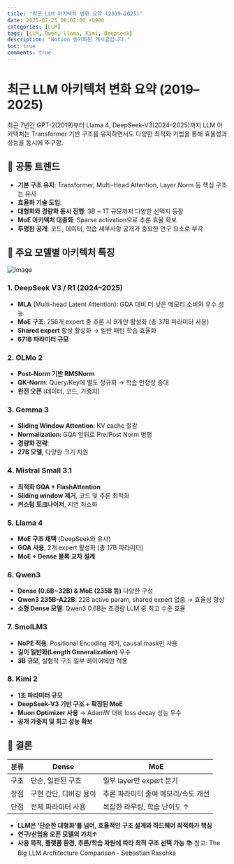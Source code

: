 ```yaml
---
title: "최근 LLM 아키텍처 변화 요약 (2019–2025)"
date: 2025-07-25 08:02:00 +0900
categories: [LLM]
tags: [LLM, Qwen, Llama, Kimi, Deepseek]
description: "Notion 동기화된 게시글입니다."
toc: true
comments: true
---
```


# 최근 LLM 아키텍처 변화 요약 (2019–2025)

최근 7년간 GPT-2(2019)부터 Llama 4, DeepSeek-V3(2024–2025)까지 LLM 아키텍처는 Transformer 기반 구조를 유지하면서도 다양한 최적화 기법을 통해 효율성과 성능을 동시에 추구함.

## 🔑 공통 트렌드

- **기본 구조 유지**: Transformer, Multi-Head Attention, Layer Norm 등 핵심 구조는 유사
- **효율화 기술 도입**:
- **대형화와 경량화 동시 진행**: 3B ~ 1T 규모까지 다양한 선택지 등장
- **MoE 아키텍처 대중화**: Sparse activation으로 추론 효율 확보
- **투명한 공개**: 코드, 데이터, 학습 세부사항 공개가 중요한 연구 요소로 부각
## 📌 주요 모델별 아키텍처 특징

![Image](https://prod-files-secure.s3.us-west-2.amazonaws.com/e6db513d-ec54-40ff-aa74-2487b0bcfe15/ac24fdd3-febf-45c7-8e99-afb6446591d8/image.png?X-Amz-Algorithm=AWS4-HMAC-SHA256&X-Amz-Content-Sha256=UNSIGNED-PAYLOAD&X-Amz-Credential=ASIAZI2LB466QWT72OA5%2F20250725%2Fus-west-2%2Fs3%2Faws4_request&X-Amz-Date=20250725T111115Z&X-Amz-Expires=3600&X-Amz-Security-Token=IQoJb3JpZ2luX2VjEBsaCXVzLXdlc3QtMiJIMEYCIQC%2FmAUJN4FqJ7BejKPewFkdOAo5Heh53ciDYc6ZJXic6gIhALtIkkzG59j8ANfcxvQAJ7oHOac9vmHE7NO5Ze60MZMRKv8DCEQQABoMNjM3NDIzMTgzODA1IgwIb1D1FDb9HWu4mm0q3AN7lYbD6S0reqHpD2HWHBglWvuBgKk5x%2BbBKTbGV%2BsL1sZhhof6jQNVDi2%2Bk1lMTOic2VMxihMMGPSkNNS8Rx%2FYASyPvgoquNhLBTbS%2FSx2HPzKBpLmFkEHIQa3F9Tg%2BahSpU9Bs5B4Nlxx2SRjKXur7%2BqdJqJSowbeexUpNCXaIfQ%2F2faH%2BFLEz0xhkQXJw2E3yh1Jz0J%2FziDtTwgB9welA0poP2CwnQTFk0g%2BO1eK2fLSCFsSchl26A3neoErYWPpTftc7ensDYm8iUFTWxXtswSKggTjooQO8wg%2Fi9bWNQ9E9OHJgN7zgdW9xpHj%2FM8kHi4mxscZ0DNU7Z%2BErzY9MdvBwCfOH9rYU6INY9suQztnnKfzTXOPKjEmuFN2aS1iNFt2rmbwUJadmBO0mMlfVtbWGm5kACYC5KVHb6B2gQ6G6AcsdpuqmevVKIqvgoiKxJoyNsl2Ng13KvlnHQ6g6B7iXghm0RFXxy6%2Bj9fhDDDHYRP8Xiy2LpvW%2FhWsmGqRRKQZuvycWnMd3ltPfTEEgSmL9MUMp7k445VxokZWQCo3CMo7fcp9SXNgcJmEAWNP8hdrce%2B6%2FW5tK%2BdJMW7hhbTu%2BdetE1AuUSwsRF%2FxeqTPmuz1doUgmMWgpzDZvI3EBjqkARkSFeTQNMMh8U2owBzI1tkmjpblforZ1h5EaChiVX5bCo5tunIBivqPPVsWdQzUsGpkjEydP0T6TlZD%2B%2Boi5nQah45H%2BF%2BMnTWmp2k7Av3xihUZGQUrOAPmcn2sVL6mp2RnKK9uawVN1XUn%2BmNDnQpEE0yBBvkR4it94VxUcIaNLoxkQe%2BtX9lmMbMe6xumlLYRxrGiTaixwJEW7r6PjsfEIvHq&X-Amz-Signature=63953628785238ae9409ba8579012f2f2eb1a1230010a0068cf0a5801b222ebc&X-Amz-SignedHeaders=host&x-amz-checksum-mode=ENABLED&x-id=GetObject)

### 1. DeepSeek V3 / R1 (2024–2025)

- **MLA** (Multi-head Latent Attention): GQA 대비 더 낮은 메모리 소비와 우수 성능
- **MoE 구조**: 256개 expert 중 추론 시 9개만 활성화 (총 37B 파라미터 사용)
- **Shared expert** 항상 활성화 → 일반 패턴 학습 효율화
- **671B 파라미터 규모**
### 2. OLMo 2

- **Post-Norm 기반 RMSNorm**
- **QK-Norm**: Query/Key에 별도 정규화 → 학습 안정성 증대
- **완전 오픈** (데이터, 코드, 가중치)
### 3. Gemma 3

- **Sliding Window Attention**: KV cache 절감
- **Normalization**: GQA 앞뒤로 Pre/Post Norm 병행
- **경량화 전략**:
- **27B 모델**, 다양한 크기 지원
### 4. Mistral Small 3.1

- **최적화 GQA + FlashAttention**
- **Sliding window 제거**, 코드 및 추론 최적화
- **커스텀 토크나이저**, 지연 최소화
### 5. Llama 4

- **MoE 구조 채택** (DeepSeek와 유사)
- **GQA 사용**, 2개 expert 활성화 (총 17B 파라미터)
- **MoE + Dense 블록 교차 설계**
### 6. Qwen3

- **Dense (0.6B~32B) & MoE (235B 등)** 다양한 구성
- **Qwen3 235B-A22B**: 22B active param, shared expert 없음 → 효율성 향상
- **소형 Dense 모델**: Qwen3 0.6B는 초경량 LLM 중 최고 수준 효율
### 7. SmolLM3

- **NoPE 적용**: Positional Encoding 제거, causal mask만 사용
- **길이 일반화(Length Generalization)** 우수
- **3B 규모**, 실험적 구조 일부 레이어에만 적용
### 8. Kimi 2

- **1조 파라미터 규모**
- **DeepSeek-V3 기반 구조 + 확장된 MoE**
- **Muon Optimizer 사용** → AdamW 대비 loss decay 성능 우수
- **공개 가중치 및 최고 성능 확보**
## 🧩 결론

| 분류 | Dense | MoE |
| --- | --- | --- |
| 구조 | 단순, 일관된 구조 | 일부 layer만 expert 분기 |
| 장점 | 구현 간단, 디버깅 용이 | 추론 파라미터 줄여 메모리/속도 개선 |
| 단점 | 전체 파라미터 사용 | 복잡한 라우팅, 학습 난이도 ↑ |

- **LLM은 ‘단순한 대형화’를 넘어, 효율적인 구조 설계와 하드웨어 최적화가 핵심**
- **연구/산업용 오픈 모델의 가치↑**
- **사용 목적, 플랫폼 환경, 추론/학습 자원에 따라 최적 구조 선택 가능**
📚 참고: The Big LLM Architecture Comparison - Sebastian Raschka


